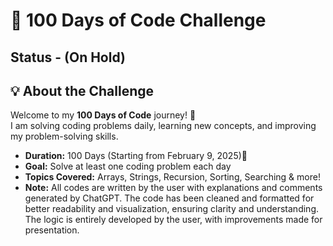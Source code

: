 # 🚀 100 Days of Code Challenge 
## Status - (On Hold)
## 💡 About the Challenge  
Welcome to my **100 Days of Code** journey! 🚀  
I am solving coding problems daily, learning new concepts, and improving my problem-solving skills.  

- **Duration:** 100 Days (Starting from February 9, 2025)📅  
- **Goal:** Solve at least one coding problem each day  
- **Topics Covered:** Arrays, Strings, Recursion, Sorting, Searching & more!
- **Note:** All codes are written by the user with explanations and comments generated by ChatGPT. The code has been cleaned and formatted for better readability and visualization, ensuring clarity and understanding. The logic is entirely developed by the user, with improvements made for presentation.

